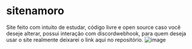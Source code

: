 # sitenamoro
Site feito com intuito de estudar, código livre e open source caso você deseje alterar, possui interação com discordwebhook, para quem deseja usar o site realmente deixarei o link aqui no repositório.
![image](https://github.com/kalishieda/sitenamoro/assets/74115812/818b170c-a335-4153-bb57-8d2b2ab8912f)
